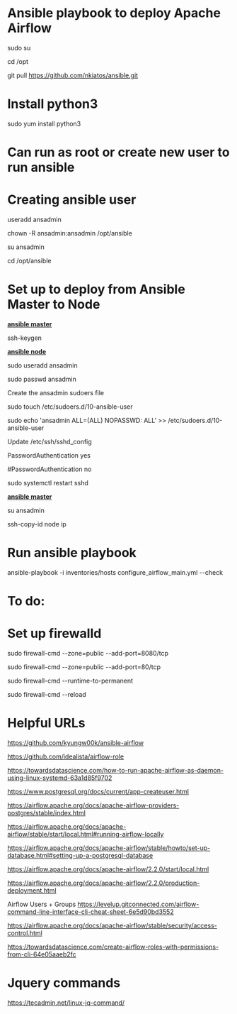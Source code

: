 # Ansible playbook to deploy Apache Airflow

sudo su

cd /opt

git pull https://github.com/nkiatos/ansible.git

# Install python3
sudo yum install python3

# Can run as root or create new user to run ansible

# Creating ansible user
useradd ansadmin

chown -R ansadmin:ansadmin /opt/ansible

su ansadmin

cd /opt/ansible


# Set up to deploy from Ansible Master to Node


<b><u> ansible master </b></u>

ssh-keygen

<b><u> ansible node </b></u>

sudo useradd ansadmin

sudo passwd ansadmin

Create the ansadmin sudoers file

sudo touch /etc/sudoers.d/10-ansible-user

sudo echo 'ansadmin ALL=(ALL)      NOPASSWD: ALL' >> /etc/sudoers.d/10-ansible-user

Update /etc/ssh/sshd_config 

PasswordAuthentication yes

#PasswordAuthentication no

sudo systemctl restart sshd

<b><u> ansible master </b></u>

su ansadmin

ssh-copy-id node ip


# Run ansible playbook
ansible-playbook -i inventories/hosts configure_airflow_main.yml --check

# To do:
# Set up firewalld
sudo firewall-cmd --zone=public --add-port=8080/tcp

sudo firewall-cmd --zone=public --add-port=80/tcp

sudo firewall-cmd --runtime-to-permanent

sudo firewall-cmd --reload

# Helpful URLs
https://github.com/kyungw00k/ansible-airflow

https://github.com/idealista/airflow-role

https://towardsdatascience.com/how-to-run-apache-airflow-as-daemon-using-linux-systemd-63a1d85f9702

https://www.postgresql.org/docs/current/app-createuser.html

https://airflow.apache.org/docs/apache-airflow-providers-postgres/stable/index.html

https://airflow.apache.org/docs/apache-airflow/stable/start/local.html#running-airflow-locally

https://airflow.apache.org/docs/apache-airflow/stable/howto/set-up-database.html#setting-up-a-postgresql-database

https://airflow.apache.org/docs/apache-airflow/2.2.0/start/local.html

https://airflow.apache.org/docs/apache-airflow/2.2.0/production-deployment.html

Airflow Users + Groups
https://levelup.gitconnected.com/airflow-command-line-interface-cli-cheat-sheet-6e5d90bd3552

https://airflow.apache.org/docs/apache-airflow/stable/security/access-control.html

https://towardsdatascience.com/create-airflow-roles-with-permissions-from-cli-64e05aaeb2fc

# Jquery commands
https://tecadmin.net/linux-jq-command/
